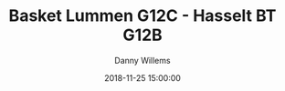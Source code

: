 ---
layout: album
title: Basket Lummen G12C - Hasselt BT G12B
description: Competitie wedstrijd tussen Basket Lummen G12 C en Hasselt BT G12 B.
date: 2018-11-25 15:00:00
cover: /albums/2018-11-25-Basket-Lummen-G12C-Hasselt-BT-G12B/thumbnails/DSC_0092.jpg
author: Danny Willems
archived: true
pagination: 
  enabled: true
  images: true
  imageLayout: image
  itemsPerPage: 64
---